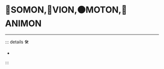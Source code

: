 # 🔷<soma>SOMON</soma>,🔻<via>VION</via>,🟠<motor>MOTON</motor>,💜<anima>ANIMON</anima>

---

<!-- =================================================== -->
<!-- =================================================== -->
<!-- =================================================== -->
<!-- =================================================== -->
<!-- =================================================== -->
::: details 🛠

-

:::